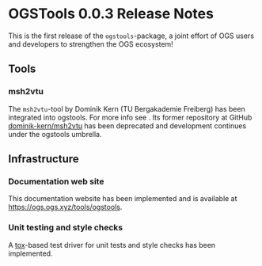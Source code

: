 # OGSTools 0.0.3 Release Notes

This is the first release of the `ogstools`-package, a joint effort of OGS users and developers to strengthen the OGS ecosystem!

## Tools

### msh2vtu

The `msh2vtu`-tool by Dominik Kern (TU Bergakademie Freiberg) has been integrated into ogstools. For more info see [](../user-guide/msh2vtu.md). Its former repository at GitHub [dominik-kern/msh2vtu](https://github.com/dominik-kern/msh2vtu) has been deprecated and development continues under the ogstools umbrella.

## Infrastructure

### Documentation web site

This documentation website has been implemented and is available at <https://ogs.ogs.xyz/tools/ogstools>.

### Unit testing and style checks

A [tox](https://tox.wiki)-based test driver for unit tests and style checks has been implemented.
